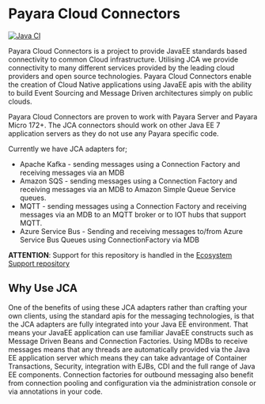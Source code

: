 # Payara Cloud Connectors
[![Java CI](https://github.com/payara/Cloud-Connectors/actions/workflows/maven.yml/badge.svg)](https://github.com/payara/Cloud-Connectors/actions/workflows/maven.yml)

Payara Cloud Connectors is a project to provide JavaEE standards based connectivity 
to common Cloud infrastructure. Utilising JCA we provide connectivity to many different 
services provided by the leading cloud providers and open source technologies. Payara Cloud Connectors enable the creation of Cloud Native applications using JavaEE apis with the ability to build Event Sourcing and Message Driven architectures simply on public clouds. 

Payara Cloud Connectors are proven to work with Payara Server and Payara Micro 172+. The JCA connectors should work on other Java EE 7 application servers as they do not use any Payara specific code.

Currently we have JCA adapters for;
* Apache Kafka - sending messages using a Connection Factory and receiving messages via an MDB
* Amazon SQS - sending messages using a Connection Factory and receiving messages via an MDB to Amazon Simple Queue Service queues.
* MQTT - sending messages using a Connection Factory and receiving messages via an MDB to an MQTT broker or to IOT hubs that support MQTT.
* Azure Service Bus - Sending and receiving messages to/from Azure Service Bus Queues using ConnectionFactory via MDB

**ATTENTION**: Support for this repository is handled in the [Ecosystem Support repository](https://github.com/payara/ecosystem-support)

## Why Use JCA

One of the benefits of using these JCA adapters rather than crafting your own clients, using the standard apis for the messaging technologies, is that the JCA adapters are fully integrated into your Java EE environment.
That means your JavaEE application can use familiar JavaEE constructs such as Message Driven Beans and Connection Factories. Using MDBs to receive messages means that any threads are automatically provided via the 
Java EE application server which means they can take advantage of Container Transactions, Security, integration with EJBs, CDI and the full range of Java EE components.
Connection factories for outbound messaging also benefit from connection pooling and configuration via the administration console or via annotations in your code.
